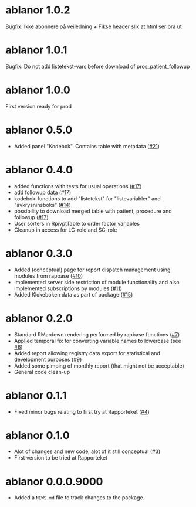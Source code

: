 # ablanor 1.0.2
Bugfix: Ikke abonnere på veiledning + Fikse header slik at html ser bra ut

# ablanor 1.0.1
Bugfix: Do not add listetekst-vars before download of pros_patient_followup

# ablanor 1.0.0
First version ready for prod


# ablanor 0.5.0
* Added panel "Kodebok". Contains table with metadata ([#21](https://github.com/Rapporteket/ablanor/pull/21))



# ablanor 0.4.0
* added functions with tests for usual operations ([#17](https://github.com/Rapporteket/ablanor/pull/17))
* add followup data ([#17](https://github.com/Rapporteket/ablanor/pull/17))
* kodebok-functions to add  "listetekst"  for "listevariabler" and
"avkrysninsboks"  ([#14](https://github.com/Rapporteket/ablanor/pull/14))
* possibility to download merged table with patient, procedure and followup  ([#17](https://github.com/Rapporteket/ablanor/pull/17))
* User sorters in RpivptTable to order factor variables
* Cleanup in access for LC-role and SC-role



# ablanor 0.3.0

* Added (conceptual) page for report dispatch management using modules from rapbase ([#10](https://github.com/Rapporteket/ablanor/pull/10))
* Implemented server side restriction of module functionality and also implemented subscriptions by modules ([#11](https://github.com/Rapporteket/ablanor/pull/11))
* Added Klokeboken data as part of package ([#15](https://github.com/Rapporteket/ablanor/pull/15))

# ablanor 0.2.0

* Standard RMardown rendering performed by rapbase functions ([#7](https://github.com/Rapporteket/ablanor/pull/7))
* Applied temporal fix for converting variable names to lowercase (see [#6](https://github.com/Rapporteket/ablanor/issues/6))
* Added report allowing registry data export for statistical and development purposes ([#9](https://github.com/Rapporteket/ablanor/pull/9))
* Added some pimping of monthly report (that might not be acceptable)
* General code clean-up

# ablanor 0.1.1

* Fixed minor bugs relating to first try at Rapporteket ([#4](https://github.com/Rapporteket/ablanor/pull/4))

# ablanor 0.1.0

* Alot of changes and new code, alot of it still conceptual ([#3](https://github.com/Rapporteket/ablanor/pull/3))
* First version to be tried at Rapporteket

# ablanor 0.0.0.9000

* Added a `NEWS.md` file to track changes to the package.
